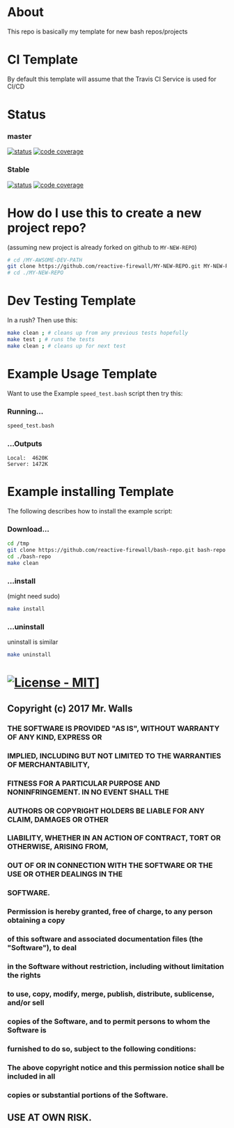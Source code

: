 # About #
This repo is basically my template for new bash repos/projects

# CI Template #

By default this template will assume that the Travis CI Service is used for CI/CD

# Status #

### master ###
[![status](https://travis-ci.org/reactive-firewall/bash-repo.svg?branch=master)](https://travis-ci.org/reactive-firewall/bash-repo)
[![code coverage](https://codecov.io/gh/reactive-firewall/bash-repo/branch/master/graph/badge.svg)](https://codecov.io/gh/reactive-firewall/bash-repo/branch/master/)

### Stable ###
[![status](https://travis-ci.org/reactive-firewall/bash-repo.svg?branch=stable)](https://travis-ci.org/reactive-firewall/bash-repo)
[![code coverage](https://codecov.io/gh/reactive-firewall/bash-repo/branch/stable/graph/badge.svg)](https://codecov.io/gh/reactive-firewall/bash-repo/branch/stable/)

# How do I use this to create a new project repo? #

(assuming new project is already forked on github to `MY-NEW-REPO`)

```bash
# cd /MY-AWSOME-DEV-PATH
git clone https://github.com/reactive-firewall/MY-NEW-REPO.git MY-NEW-REPO
# cd ./MY-NEW-REPO
```

# Dev Testing Template #

In a rush? Then use this:

```bash
make clean ; # cleans up from any previous tests hopefully
make test ; # runs the tests
make clean ; # cleans up for next test
```

# Example Usage Template #

Want to use the Example `speed_test.bash` script then try this:

### Running... ###

```bash
speed_test.bash
```

### ...Outputs ###

```plain
Local:  4620K
Server: 1472K
```

# Example installing Template #

The following describes how to install the example script:

### Download... ###

```bash
cd /tmp
git clone https://github.com/reactive-firewall/bash-repo.git bash-repo
cd ./bash-repo
make clean
```

### ...install ###

(might need sudo)

```bash
make install
```

### ...uninstall ###

uninstall is similar

```bash
make uninstall
```

# [![License - MIT](https://img.shields.io/github/license/reactive-firewall/bash-repo.svg?maxAge=2592000)](https://github.com/reactive-firewall/bash-repo/LICENSE.md)]

## Copyright (c) 2017 Mr. Walls
### 
### THE SOFTWARE IS PROVIDED "AS IS", WITHOUT WARRANTY OF ANY KIND, EXPRESS OR
### IMPLIED, INCLUDING BUT NOT LIMITED TO THE WARRANTIES OF MERCHANTABILITY,
### FITNESS FOR A PARTICULAR PURPOSE AND NONINFRINGEMENT. IN NO EVENT SHALL THE
### AUTHORS OR COPYRIGHT HOLDERS BE LIABLE FOR ANY CLAIM, DAMAGES OR OTHER
### LIABILITY, WHETHER IN AN ACTION OF CONTRACT, TORT OR OTHERWISE, ARISING FROM,
### OUT OF OR IN CONNECTION WITH THE SOFTWARE OR THE USE OR OTHER DEALINGS IN THE
### SOFTWARE.
###
### Permission is hereby granted, free of charge, to any person obtaining a copy
### of this software and associated documentation files (the "Software"), to deal
### in the Software without restriction, including without limitation the rights
### to use, copy, modify, merge, publish, distribute, sublicense, and/or sell
### copies of the Software, and to permit persons to whom the Software is
### furnished to do so, subject to the following conditions:
###
### The above copyright notice and this permission notice shall be included in all
### copies or substantial portions of the Software.

## USE AT OWN RISK.

